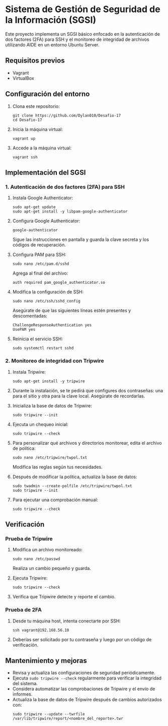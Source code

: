 # Sistema de Gestión de Seguridad de la Información (SGSI)

Este proyecto implementa un SGSI básico enfocado en la autenticación de dos factores (2FA) para SSH y el monitoreo de integridad de archivos utilizando AIDE en un entorno Ubuntu Server.

## Requisitos previos

- Vagrant
- VirtualBox

## Configuración del entorno

1. Clona este repositorio:
   ```
   git clone https://github.com/Dylan010/Desafio-17
   cd Desafio-17
   ```

2. Inicia la máquina virtual:
   ```
   vagrant up
   ```

3. Accede a la máquina virtual:
   ```
   vagrant ssh
   ```

## Implementación del SGSI

### 1. Autenticación de dos factores (2FA) para SSH

1. Instala Google Authenticator:
   ```
   sudo apt-get update
   sudo apt-get install -y libpam-google-authenticator
   ```

2. Configura Google Authenticator:
   ```
   google-authenticator
   ```
   Sigue las instrucciones en pantalla y guarda la clave secreta y los códigos de recuperación.

3. Configura PAM para SSH:
   ```
   sudo nano /etc/pam.d/sshd
   ```
   Agrega al final del archivo:
   ```
   auth required pam_google_authenticator.so
   ```

4. Modifica la configuración de SSH:
   ```
   sudo nano /etc/ssh/sshd_config
   ```
   Asegúrate de que las siguientes líneas estén presentes y descomentadas:
   ```
   ChallengeResponseAuthentication yes
   UsePAM yes
   ```

5. Reinicia el servicio SSH:
   ```
   sudo systemctl restart sshd
   ```
### 2. Monitoreo de integridad con Tripwire

1. Instala Tripwire:
   ```
   sudo apt-get install -y tripwire
   ```

2. Durante la instalación, se te pedirá que configures dos contraseñas: una para el sitio y otra para la clave local. Asegúrate de recordarlas.

3. Inicializa la base de datos de Tripwire:
   ```
   sudo tripwire --init
   ```

4. Ejecuta un chequeo inicial:
   ```
   sudo tripwire --check
   ```

5. Para personalizar qué archivos y directorios monitorear, edita el archivo de política:
   ```
   sudo nano /etc/tripwire/twpol.txt
   ```
   Modifica las reglas según tus necesidades.

6. Después de modificar la política, actualiza la base de datos:
   ```
   sudo twadmin --create-polfile /etc/tripwire/twpol.txt
   sudo tripwire --init
   ```

7. Para ejecutar una comprobación manual:
   ```
   sudo tripwire --check
   ```

## Verificación

### Prueba de Tripwire

1. Modifica un archivo monitoreado:
   ```
   sudo nano /etc/passwd
   ```
   Realiza un cambio pequeño y guarda.

2. Ejecuta Tripwire:
   ```
   sudo tripwire --check
   ```
3. Verifica que Tripwire detecte y reporte el cambio.

### Prueba de 2FA

1. Desde tu máquina host, intenta conectarte por SSH:
   ```
   ssh vagrant@192.168.56.10
   ```
2. Deberías ser solicitado por tu contraseña y luego por un código de verificación.

## Mantenimiento y mejoras

- Revisa y actualiza las configuraciones de seguridad periódicamente.
- Ejecuta `sudo tripwire --check` regularmente para verificar la integridad del sistema.
- Considera automatizar las comprobaciones de Tripwire y el envío de informes.
- Actualiza la base de datos de Tripwire después de cambios autorizados con:
  ```
  sudo tripwire --update --twrfile /var/lib/tripwire/report/<nombre_del_reporte>.twr
  ```

